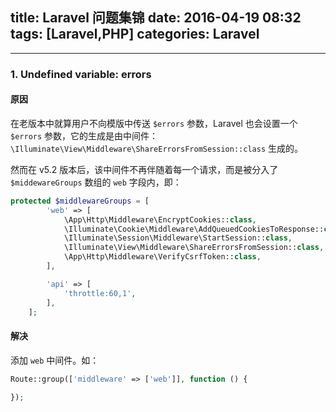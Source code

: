 title: Laravel 问题集锦
date: 2016-04-19 08:32
tags: [Laravel,PHP]
categories: Laravel
---

<!-- more -->

---

### 1. Undefined variable: errors

#### 原因

在老版本中就算用户不向模版中传送 `$errors` 参数，Laravel 也会设置一个 `$errors` 参数，它的生成是由中间件：`\Illuminate\View\Middleware\ShareErrorsFromSession::class` 生成的。

然而在 v5.2 版本后，该中间件不再伴随着每一个请求，而是被分入了 `$middewareGroups` 数组的 `web` 字段内，即：

```php
protected $middlewareGroups = [
        'web' => [
            \App\Http\Middleware\EncryptCookies::class,
            \Illuminate\Cookie\Middleware\AddQueuedCookiesToResponse::class,
            \Illuminate\Session\Middleware\StartSession::class,
            \Illuminate\View\Middleware\ShareErrorsFromSession::class,
            \App\Http\Middleware\VerifyCsrfToken::class,
        ],

        'api' => [
            'throttle:60,1',
        ],
    ];
```

#### 解决

添加 `web` 中间件。如：

```php
Route::group(['middleware' => ['web']], function () {

});
```

